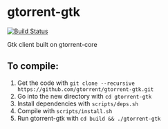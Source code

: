 gtorrent-gtk
============

[![Build Status](https://travis-ci.org/gtorrent/gtorrent-gtk.svg?branch=master)](https://travis-ci.org/gtorrent/gtorrent-gtk)

Gtk client built on gtorrent-core

## To compile:

1. Get the code with `git clone --recursive https://github.com/gtorrent/gtorrent-gtk.git`
2. Go into the new directory with `cd gtorrent-gtk`
3. Install dependencies with `scripts/deps.sh`
4. Compile with `scripts/install.sh`
5. Run gtorrent-gtk with `cd build && ./gtorrent-gtk`
